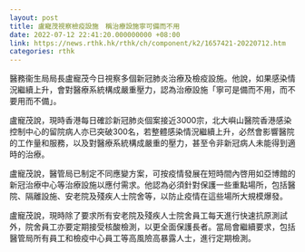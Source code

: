 ```yaml
---
layout: post
title: 盧寵茂視察檢疫設施　稱治療設施寧可備而不用
date: 2022-07-12 22:41:20.000000000 +08:00
link: https://news.rthk.hk/rthk/ch/component/k2/1657421-20220712.htm
categories: rthk
---
```


醫務衞生局局長盧寵茂今日視察多個新冠肺炎治療及檢疫設施。他說，如果感染情況繼續上升，會對醫療系統構成嚴重壓力，認為治療設施「寧可是備而不用，而不要用而不備」。

盧寵茂說，現時香港每日確診新冠肺炎個案接近3000宗，北大嶼山醫院香港感染控制中心的留院病人亦已突破300名，若整體感染情況繼續上升，必然會影響醫院的工作量和服務，以及對醫療系統構成嚴重的壓力，甚至令非新冠病人未能得到適時的治療。

盧寵茂說，醫管局已制定不同應變方案，可按疫情發展在短時間內啓用如亞博館的新冠治療中心等治療設施以應付需求。他認為必須針對保護一些重點場所，包括醫院、隔離設施、安老院及殘疾人士院舍等，以防止疫情在這些場所大規模爆發。

盧寵茂說，現時除了要求所有安老院及殘疾人士院舍員工每天進行快速抗原測試外，院舍員工亦要定期接受核酸檢測，以更全面保護長者。當局會繼續要求，包括醫管局所有員工和檢疫中心員工等高風險高暴露人士，進行定期檢測。
